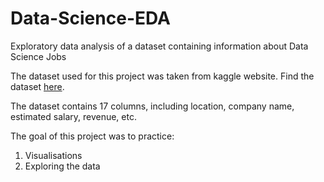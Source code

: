 # Data-Science-EDA
Exploratory data analysis of a dataset containing information about Data Science Jobs

The dataset used for this project was taken from kaggle website. 
Find the dataset [here](https://www.kaggle.com/datasets/andrewmvd/data-scientist-jobs).

The dataset contains 17 columns, including location, company name, estimated salary, revenue, etc. 

The goal of this project was to practice:
1. Visualisations
2. Exploring the data

